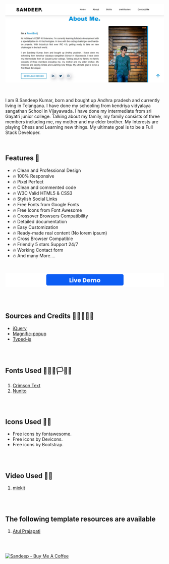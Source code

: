 ![Sandeep Kumar - Portfolio site](img/sandeep-protfolio.jpg)

<br/>

I am B.Sandeep Kumar, born and bought up Andhra pradesh and currently living in Telangana. I have done my schooling from kendriya vidyalaya sangathan School in Vijayawada. I have done my intermediate from sri Gayatri junior college. Talking about my family, my family consists of three members including me, my mother and my elder brother. My Interests are playing Chess and Learning new things. My ultimate goal is to be a Full Stack Developer.

<br/>

## Features 🧯

<!-- * 🔥 Blog Pages and single blog page included  -->
* 🔥 Clean and Professional Design 
* 🔥 100% Responsive 
* 🔥 Pixel Perfect 
* 🔥 Clean and commented code 
* 🔥 W3C Valid HTML5 & CSS3 
* 🔥 Stylish Social Links 
* 🔥 Free Fonts from Google Fonts 
* 🔥 Free Icons from Font Awesome 
* 🔥 Crossover Browsers Compatibility 
* 🔥 Detailed documentation 
* 🔥 Easy Customization 
* 🔥 Ready-made real content (No lorem ipsum) 
* 🔥 Cross Browser Compatible 
* 🔥 Friendly 5 stars Support 24/7
* 🔥 Working Contact form
* 🔥 And many More….

<br/>

[![Sandeep - Portfolio site template live demo](img/live-demo.png)](https://sandeepkumarportfolio.netlify.app/)

<br/>
<br/>

## Sources and Credits 👨‍🚀👨‍💻🎅
* [jQuery](https://jquery.org/)
* [Magnific-popup](http://dimsemenov.com/plugins/magnific-popup/)
* [Typed-js](https://github.com/mattboldt/typed.js/)

<br/>
<br/>

## Fonts Used 🏴‍☠️🏴🏳🏳‍🌈
1) [Crimson Text](https://fonts.google.com/specimen/Crimson+Text?query=Crimson+Text)
2) [Nunito](https://fonts.google.com/specimen/Nunito?query=Nunito)

<br/>
<br/>

## Icons Used 🥑🌴
- Free icons by fontawesome.
- Free icons by Devicons.
- Free icons by Bootstrap.

<br/>
<br/>

## Video Used 🚀👨‍
1) [mixkit](https://mixkit.co/free-stock-video/bubbles-of-water-rising-to-the-surface-186/)

<br/>
<br/>

## The following template resources are available
1) [Atul Prajapati](https://atulcodex.myinstamojo.com/)

<br/>
<br/>

[![Sandeep - Buy Me A Coffee](https://i.ibb.co/7rR9S4L/buy-me-a-coffee.png)](https://www.buymeacoffee.com/sandeepkumar29)
